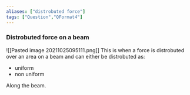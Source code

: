 ```yaml
---
aliases: ["distrobuted force"]
tags: ["Question","QFormat4"]
---
```

### Distrobuted force on a beam
![[Pasted image 20211025095111.png]]
This is when a force is distrobuted over an area on a beam and can either be distrobuted as:
- uniform
- non uniform

Along the beam.